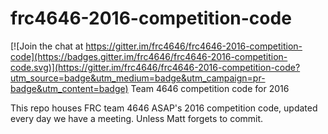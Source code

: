 # frc4646-2016-competition-code

[![Join the chat at https://gitter.im/frc4646/frc4646-2016-competition-code](https://badges.gitter.im/frc4646/frc4646-2016-competition-code.svg)](https://gitter.im/frc4646/frc4646-2016-competition-code?utm_source=badge&utm_medium=badge&utm_campaign=pr-badge&utm_content=badge)
Team 4646 competition code for 2016
  
This repo houses FRC team 4646 ASAP's 2016 competition code, updated every day we have a meeting. Unless Matt forgets to commit.  